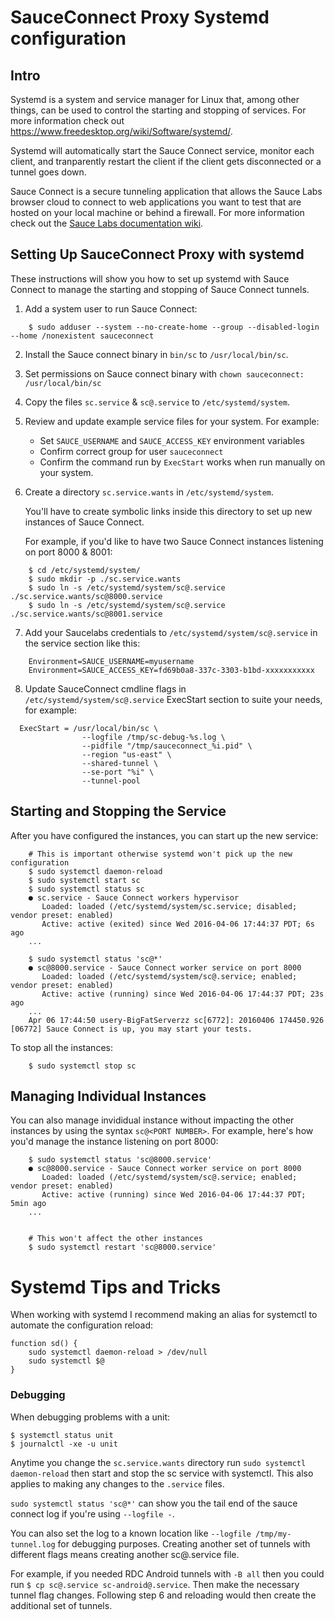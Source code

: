 # SauceConnect Proxy Systemd configuration

## Intro

Systemd is a system and service manager for Linux that, among other things,
can be used to control the starting and stopping of services.
For more information check out https://www.freedesktop.org/wiki/Software/systemd/.

Systemd will automatically start the Sauce Connect service, monitor each client,
and tranparently restart the client if the client gets disconnected or a tunnel goes down.

Sauce Connect is a secure tunneling application that allows the Sauce Labs browser cloud
to connect to web applications you want to test that are hosted on your local machine or behind a firewall.
For more information check out the [Sauce Labs documentation wiki](https://docs.saucelabs.com/secure-connections/sauce-connect).

## Setting Up SauceConnect Proxy with systemd

These instructions will show you how to set up systemd
with Sauce Connect to manage the starting and stopping of Sauce Connect tunnels.

1. Add a system user to run Sauce Connect:
```
    $ sudo adduser --system --no-create-home --group --disabled-login --home /nonexistent sauceconnect
```
2. Install the Sauce connect binary in `bin/sc` to `/usr/local/bin/sc`.
3. Set permissions on Sauce connect binary with `chown sauceconnect: /usr/local/bin/sc`
4. Copy the files `sc.service` & `sc@.service` to `/etc/systemd/system`.
5. Review and update example service files for your system. For example:
   * Set `SAUCE_USERNAME` and `SAUCE_ACCESS_KEY` environment variables
   * Confirm correct group for user `sauceconnect`
   * Confirm the command run by `ExecStart` works when run manually on your system.
6. Create a directory `sc.service.wants` in `/etc/systemd/system`.

   You'll have to create symbolic links inside this directory to set up new instances of Sauce
Connect.

   For example, if you'd like to have two Sauce Connect instances listening on
port 8000 & 8001:
```
    $ cd /etc/systemd/system/
    $ sudo mkdir -p ./sc.service.wants
    $ sudo ln -s /etc/systemd/system/sc@.service ./sc.service.wants/sc@8000.service
    $ sudo ln -s /etc/systemd/system/sc@.service ./sc.service.wants/sc@8001.service
```
7. Add your Saucelabs credentials to `/etc/systemd/system/sc@.service` in the
   service section like this:
```
    Environment=SAUCE_USERNAME=myusername
    Environment=SAUCE_ACCESS_KEY=fd69b0a8-337c-3303-b1bd-xxxxxxxxxxx
```
8. Update SauceConnect cmdline flags in `/etc/systemd/system/sc@.service` ExecStart section
   to suite your needs, for example:
```
  ExecStart = /usr/local/bin/sc \
                --logfile /tmp/sc-debug-%s.log \
                --pidfile "/tmp/sauceconnect_%i.pid" \
                --region "us-east" \
                --shared-tunnel \
                --se-port "%i" \
                --tunnel-pool
```

## Starting and Stopping the Service

After you have configured the instances, you can start up the new service:
```
    # This is important otherwise systemd won't pick up the new configuration
    $ sudo systemctl daemon-reload
    $ sudo systemctl start sc
    $ sudo systemctl status sc
    ● sc.service - Sauce Connect workers hypervisor
       Loaded: loaded (/etc/systemd/system/sc.service; disabled; vendor preset: enabled)
       Active: active (exited) since Wed 2016-04-06 17:44:37 PDT; 6s ago
    ...

    $ sudo systemctl status 'sc@*'
    ● sc@8000.service - Sauce Connect worker service on port 8000
       Loaded: loaded (/etc/systemd/system/sc@.service; enabled; vendor preset: enabled)
       Active: active (running) since Wed 2016-04-06 17:44:37 PDT; 23s ago
    ...
    Apr 06 17:44:50 usery-BigFatServerzz sc[6772]: 20160406 174450.926 [06772] Sauce Connect is up, you may start your tests.
```
To stop all the instances:
```
    $ sudo systemctl stop sc
```

## Managing Individual Instances

You can also manage invididual instance without impacting the other instances by using the syntax `sc@<PORT NUMBER>`.
For example, here's how you'd manage the instance listening on port 8000:
```
    $ sudo systemctl status 'sc@8000.service'
    ● sc@8000.service - Sauce Connect worker service on port 8000
       Loaded: loaded (/etc/systemd/system/sc@.service; enabled; vendor preset: enabled)
       Active: active (running) since Wed 2016-04-06 17:44:37 PDT; 5min ago
    ...


    # This won't affect the other instances
    $ sudo systemctl restart 'sc@8000.service'

```

# Systemd Tips and Tricks

When working with systemd I recommend making an alias for systemctl to automate
the configuration reload:

    function sd() {
        sudo systemctl daemon-reload > /dev/null
        sudo systemctl $@
    }

### Debugging

When debugging problems with a unit:

    $ systemctl status unit
    $ journalctl -xe -u unit

Anytime you change the `sc.service.wants` directory run `sudo systemctl daemon-reload`
then start and stop the sc service with systemctl.
This also applies to making any changes to the `.service` files.

`sudo systemctl status 'sc@*'` can show you the tail end of the sauce connect log
if you're using `--logfile -`.

You can also set the log to a known location like `--logfile /tmp/my-tunnel.log`
for debugging purposes. Creating another set of tunnels with different flags means
creating another sc@.service file.

For example, if you needed RDC Android tunnels with `-B all` then you could run
`$ cp sc@.service sc-android@.service`. Then make the necessary tunnel flag changes.
 Following step 6 and reloading would then create the additional set of tunnels.
